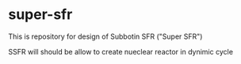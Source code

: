 # super-sfr
This is repository for design of Subbotin SFR ("Super SFR")

SSFR will should be allow to create nueclear reactor in dynimic cycle

